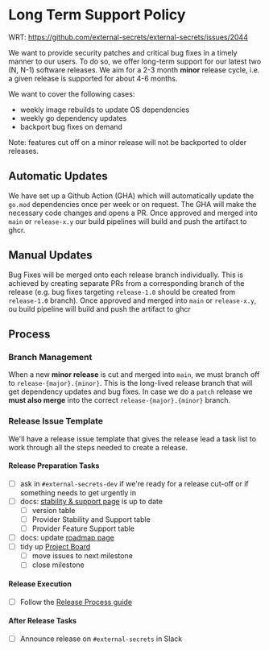 # Long Term Support Policy

WRT: https://github.com/external-secrets/external-secrets/issues/2044

We want to provide security patches and critical bug fixes in a timely manner to our users.
To do so, we offer long-term support for our latest two (N, N-1) software releases.
We aim for a 2-3 month **minor** release cycle, i.e. a given release is supported for about 4-6 months.

We want to cover the following cases:

- weekly image rebuilds to update OS dependencies
- weekly go dependency updates
- backport bug fixes on demand

Note: features cut off on a minor release will not be backported to older releases.

## Automatic Updates

We have set up a Github Action (GHA) which will automatically update the `go.mod` dependencies once per week or on request.
The GHA will make the necessary code changes and opens a PR. Once approved and merged into `main` or `release-x.y` our build pipelines
will build and push the artifact to ghcr.

## Manual Updates

Bug Fixes will be merged onto each release branch individually.
This is achieved by creating separate PRs from a corresponding branch of the release
(e.g. bug fixes targeting `release-1.0` should be created from `release-1.0` branch).
Once approved and merged into `main` or `release-x.y`, ou build pipeline will build and push the artifact to ghcr

## Process

### Branch Management

When a new **minor release** is cut and merged into `main`, we must branch off to `release-{major}.{minor}`.
This is the long-lived release branch that will get dependency updates and bug fixes.
In case we do a `patch` release we **must also merge** into the correct `release-{major}.{minor}` branch.

### Release Issue Template

We'll have a release issue template that gives the release lead a task list to work through all the steps needed to create a release.

#### Release Preparation Tasks

- [ ] ask in `#external-secrets-dev` if we're ready for a release cut-off or if something needs to get urgently in
- [ ] docs: [stability & support page](https://external-secrets.io/main/introduction/stability-support/) is up to date
  - [ ] version table
  - [ ] Provider Stability and Support table
  - [ ] Provider Feature Support table
- [ ] docs: update [roadmap page](https://external-secrets.io/main/contributing/roadmap/)
- [ ] tidy up [Project Board](https://github.com/orgs/external-secrets/projects/2)
  - [ ] move issues to next milestone
  - [ ] close milestone

#### Release Execution

- [ ] Follow the [Release Process guide](https://external-secrets.io/main/contributing/release/)

#### After Release Tasks

- [ ] Announce release on `#external-secrets` in Slack

